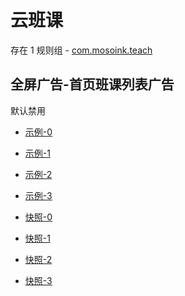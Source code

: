 # 云班课

存在 1 规则组 - [com.mosoink.teach](/src/apps/com.mosoink.teach.ts)

## 全屏广告-首页班课列表广告

默认禁用

- [示例-0](https://m.gkd.li/64072399/4f7366d4-77eb-4a11-8e08-26afc29f29ed)
- [示例-1](https://m.gkd.li/64072399/ab4a196f-725d-4e03-aabf-fb0eb6018f51)
- [示例-2](https://m.gkd.li/64072399/69bb91ee-5367-4819-94d7-90e357dd9d3c)
- [示例-3](https://m.gkd.li/64072399/695871fb-9c73-4c93-a6d1-18d90786604a)

- [快照-0](https://i.gkd.li/import/13778179)
- [快照-1](https://i.gkd.li/import/13786802)
- [快照-2](https://i.gkd.li/import/13784406)
- [快照-3](https://i.gkd.li/import/13778123)
